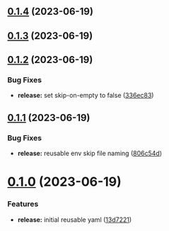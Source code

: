 ## [0.1.4](https://github.com/NathanaelGandhi/release-reusable-workflow/compare/v0.1.3...v0.1.4) (2023-06-19)



## [0.1.3](https://github.com/NathanaelGandhi/release-reusable-workflow/compare/v0.1.2...v0.1.3) (2023-06-19)



## [0.1.2](https://github.com/NathanaelGandhi/release-reusable-workflow/compare/v0.1.1...v0.1.2) (2023-06-19)


### Bug Fixes

* **release:** set skip-on-empty to false ([336ec83](https://github.com/NathanaelGandhi/release-reusable-workflow/commit/336ec83f2d124cf748e80e51ea9b4bcdfa157317))



## [0.1.1](https://github.com/NathanaelGandhi/release-reusable-workflow/compare/v0.1.0...v0.1.1) (2023-06-19)


### Bug Fixes

* **release:** reusable env skip file naming ([806c54d](https://github.com/NathanaelGandhi/release-reusable-workflow/commit/806c54d1081221dff3fb441653fbc012a40cfa82))



# [0.1.0](https://github.com/NathanaelGandhi/release-reusable-workflow/compare/13d72215729386cc7cfefe1c03419b93c7722cbc...v0.1.0) (2023-06-19)


### Features

* **release:** initial reusable yaml ([13d7221](https://github.com/NathanaelGandhi/release-reusable-workflow/commit/13d72215729386cc7cfefe1c03419b93c7722cbc))



